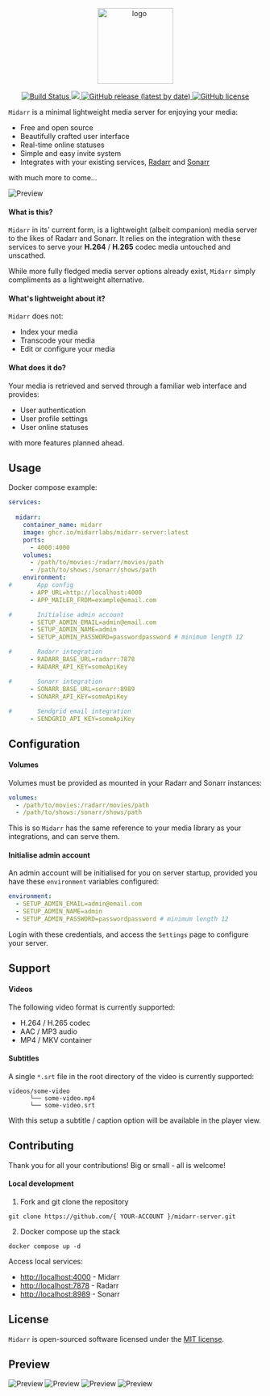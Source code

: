 <p align="center">
    <img src="priv/static/logo.svg" width="150" height="150" alt="logo">
</p>

<p align="center">
    <a href="https://github.com/midarrlabs/midarr-server/actions/workflows/master.yml">
        <img src="https://github.com/midarrlabs/midarr-server/actions/workflows/master.yml/badge.svg" alt="Build Status">
    </a>
    <a href="https://codecov.io/gh/midarrlabs/midarr-server">
        <img src="https://codecov.io/gh/midarrlabs/midarr-server/branch/master/graph/badge.svg?token=8PJVJG09RK"/>
    </a>
    <a href="https://github.com/midarrlabs/midarr-server/releases">
        <img alt="GitHub release (latest by date)" src="https://img.shields.io/github/v/release/midarrlabs/midarr-server">
    </a>
    <a href="https://github.com/midarrlabs/midarr-server/blob/master/LICENSE">
        <img alt="GitHub license" src="https://img.shields.io/github/license/midarrlabs/midarr-server">
    </a>
</p>

`Midarr` is a minimal lightweight media server for enjoying your media:

* Free and open source
* Beautifully crafted user interface
* Real-time online statuses
* Simple and easy invite system
* Integrates with your existing services, [Radarr](https://radarr.video/) and [Sonarr](https://sonarr.tv/)

with much more to come...

![Preview](docs/home-v1.15.0.png)

#### What is this?

`Midarr` in its' current form, is a lightweight (albeit companion) media server to the likes of Radarr and Sonarr. It relies on the integration with these services to serve your **H.264** / **H.265** codec media untouched and unscathed.

While more fully fledged media server options already exist, `Midarr` simply compliments as a lightweight alternative.

#### What's lightweight about it?

`Midarr` does not:

* Index your media
* Transcode your media
* Edit or configure your media

#### What does it do?

Your media is retrieved and served through a familiar web interface and provides:

* User authentication
* User profile settings
* User online statuses

with more features planned ahead.

## Usage

Docker compose example:

```yaml
services:
  
  midarr:
    container_name: midarr
    image: ghcr.io/midarrlabs/midarr-server:latest
    ports:
      - 4000:4000
    volumes:
      - /path/to/movies:/radarr/movies/path
      - /path/to/shows:/sonarr/shows/path
    environment:
#       App config
      - APP_URL=http://localhost:4000
      - APP_MAILER_FROM=example@email.com

#       Initialise admin account
      - SETUP_ADMIN_EMAIL=admin@email.com
      - SETUP_ADMIN_NAME=admin
      - SETUP_ADMIN_PASSWORD=passwordpassword # minimum length 12

#       Radarr integration
      - RADARR_BASE_URL=radarr:7878
      - RADARR_API_KEY=someApiKey

#       Sonarr integration
      - SONARR_BASE_URL=sonarr:8989
      - SONARR_API_KEY=someApiKey
        
#       Sendgrid email integration
      - SENDGRID_API_KEY=someApiKey
```

## Configuration

#### Volumes

Volumes must be provided as mounted in your Radarr and Sonarr instances:

```yaml
volumes:
  - /path/to/movies:/radarr/movies/path
  - /path/to/shows:/sonarr/shows/path
```
This is so `Midarr` has the same reference to your media library as your integrations, and can serve them.

#### Initialise admin account

An admin account will be initialised for you on server startup, provided you have these `environment` variables configured:

```yaml
environment:
  - SETUP_ADMIN_EMAIL=admin@email.com
  - SETUP_ADMIN_NAME=admin
  - SETUP_ADMIN_PASSWORD=passwordpassword # minimum length 12
```
Login with these credentials, and access the `Settings` page to configure your server.

## Support

#### Videos

The following video format is currently supported:

* H.264 / H.265 codec
* AAC / MP3 audio
* MP4 / MKV container

#### Subtitles

A single `*.srt` file in the root directory of the video is currently supported:

```
videos/some-video
      └── some-video.mp4
      └── some-video.srt
```
With this setup a subtitle / caption option will be available in the player view.

## Contributing

Thank you for all your contributions! Big or small - all is welcome!

#### Local development

1. Fork and git clone the repository

```shell
git clone https://github.com/{ YOUR-ACCOUNT }/midarr-server.git
```

2. Docker compose up the stack

```shell
docker compose up -d
```
Access local services:
- [http://localhost:4000](http://localhost:4000) - Midarr
- [http://localhost:7878](http://localhost:7878) - Radarr
- [http://localhost:8989](http://localhost:8989) - Sonarr

## License

`Midarr` is open-sourced software licensed under the [MIT license](LICENSE).

## Preview

![Preview](docs/login-v1.4.0.png)
![Preview](docs/online-v1.6.1.png)
![Preview](docs/movie-v1.15.0.png)
![Preview](docs/player-v1.15.0.png)
